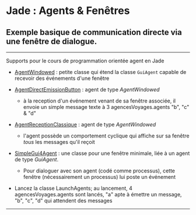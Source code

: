 # Jade : Agents & Fenêtres

## Exemple basique de communication directe via une fenêtre de dialogue.

---

Supports pour le cours de programmation orientée agent en Jade
- [AgentWindowed](https://github.com/EmmanuelADAM/jade/blob/master/fenetre/agents/AgentWindowed.java) : petite classe qui étend la classe `GuiAgent` capable de recevoir des événements d'une fenêtre
- [AgentDirectEmissionButton](https://github.com/EmmanuelADAM/jade/blob/master/fenetre/agents/AgentDirectEmissionButton.java) : agent de type  *AgentWindowed* 
   - à la reception d'un événement venant de sa fenêtre associée, il envoie un simple message texte à 3 agencesVoyages.agents "b", "c" & "d"
- [AgentReceptionClassique](https://github.com/EmmanuelADAM/jade/blob/master/fenetre/agents/AgentReceptionClassique.java) : agent de type  *AgentWindowed* 
  - l'agent possède un comportement cyclique qui affiche sur sa fenêtre *tous* les messages qu'il reçoit
- [SimpleGui4Agent](https://github.com/EmmanuelADAM/jade/blob/master/HelloWorld/gui/SimpleGui4Agent.java) : une classe pour une fenêtre minimale, liée à un agent de type *GuiAgent*. 
  - Pour dialoguer avec son agent (codé comme processus), cette fenêtre (nécessairement un processus) lui poste un événement

- Lancez la classe LaunchAgents; au lancement, 4 agencesVoyages.agents sont lancés, "a" apte à émettre un message, "b", "c", "d" qui attendent des messages
---

